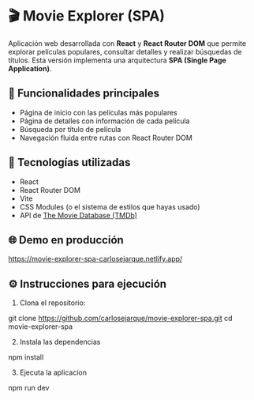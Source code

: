 # 🎬 Movie Explorer (SPA)

Aplicación web desarrollada con **React** y **React Router DOM** que permite explorar películas populares, consultar detalles y realizar búsquedas de títulos. Esta versión implementa una arquitectura **SPA (Single Page Application)**.

## 🚀 Funcionalidades principales

- Página de inicio con las películas más populares
- Página de detalles con información de cada película
- Búsqueda por título de película
- Navegación fluida entre rutas con React Router DOM

## 🧰 Tecnologías utilizadas

- React
- React Router DOM
- Vite
- CSS Modules (o el sistema de estilos que hayas usado)
- API de [The Movie Database (TMDb)](https://www.themoviedb.org/documentation/api)

## 🌐 Demo en producción

https://movie-explorer-spa-carlosejarque.netlify.app/

## ⚙️ Instrucciones para ejecución

1. Clona el repositorio:

git clone https://github.com/carlosejarque/movie-explorer-spa.git
cd movie-explorer-spa

2. Instala las dependencias

npm install

3. Ejecuta la aplicacion

npm run dev
